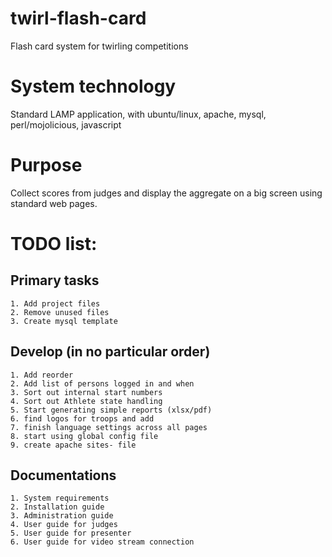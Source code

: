 # twirl-flash-card
Flash card system for twirling competitions

[system diagram]: https://github.com/srefsum/twirl-flash-card/tree/master/Doc/images/1.SystemDiagram.PNG "System diagram"

# System technology
Standard LAMP application, with ubuntu/linux, apache, mysql, perl/mojolicious, javascript

# Purpose
Collect scores from judges and display the aggregate on a big screen using standard web pages.

# TODO list:
   
   ## Primary tasks
    1. Add project files
    2. Remove unused files
    3. Create mysql template
    
   ## Develop (in no particular order)
    1. Add reorder 
    2. Add list of persons logged in and when
    3. Sort out internal start numbers
    4. Sort out Athlete state handling
    5. Start generating simple reports (xlsx/pdf)
    6. find logos for troops and add
    7. finish language settings across all pages
    8. start using global config file
    9. create apache sites- file

   ##  Documentations
    1. System requirements
    2. Installation guide
    3. Administration guide
    4. User guide for judges
    5. User guide for presenter
    6. User guide for video stream connection
        
    

